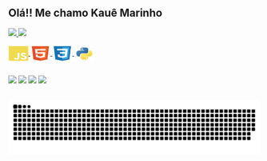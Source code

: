 ## Olá!! Me chamo Kauê Marinho
<div>
  <a href="https://github.com/Marinho-developer">
  <img height="180em" src="https://github-readme-stats.vercel.app/api?username=marinho-developer&show_icons=true&theme=transparent#gh-dark-mode-only)](https://github.com/marinho-developer/github-readme-stats#gh-dark-mode-only"/>
  <img height="180em" src="https://github-readme-stats.vercel.app/api/top-langs/?username=marinho-developer&layout=compact&lagns_count=16&theme=transparent"/>
</div>



<div style="display: inline_block"><br>
  <img align="center" alt="marinho-Js" height="30" width="40" src="https://raw.githubusercontent.com/devicons/devicon/master/icons/javascript/javascript-plain.svg">
  <img align="center" alt="marinho-HTML" height="30" width="40" src="https://raw.githubusercontent.com/devicons/devicon/master/icons/html5/html5-original.svg">
  <img align="center" alt="marinho-CSS" height="30" width="40" src="https://raw.githubusercontent.com/devicons/devicon/master/icons/css3/css3-original.svg">
  <img align="center" alt="marinho-Python" height="30" width="40" src="https://raw.githubusercontent.com/devicons/devicon/master/icons/python/python-original.svg">

##
</div>

<div> 
  <a href="https://instagram.com/marinho_dev" target="_blank"><img src="https://img.shields.io/badge/-Instagram-%23E4405F?style=for-the-badge&logo=instagram&logoColor=white" target="_blank"></a>
 <a href="https://discord.gg/328216124519088139" target="_blank"><img src="https://img.shields.io/badge/Discord-7289DA?style=for-the-badge&logo=discord&logoColor=white" target="_blank"></a> 
  <a href = "mailto:kauemarinhoprofissional@gmail.com"><img src="https://img.shields.io/badge/-Gmail-%23333?style=for-the-badge&logo=gmail&logoColor=white" target="_blank"></a>
  <a href="https://www.linkedin.com/in/kauê-g-556429223/" target="_blank"><img src="https://img.shields.io/badge/-LinkedIn-%230077B5?style=for-the-badge&logo=linkedin&logoColor=white" target="_blank"></a> 
  
</div>

##
<picture>
  <source media="(prefers-color-scheme: dark)" srcset="https://raw.githubusercontent.com/marinho-developer/marinho-developer/output/github-contribution-grid-snake-dark.svg">
  <source media="(prefers-color-scheme: light)" srcset="https://raw.githubusercontent.com/marinho-developer/marinho-developer/output/github-contribution-grid-snake.svg">
  <img alt="github contribution grid snake animation" src="https://raw.githubusercontent.com/marinho-developer/marinho-developer/output/github-contribution-grid-snake.svg">
</picture>

